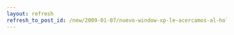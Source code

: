 ```yaml
---
layout: refresh
refresh_to_post_id: /new/2009-01-07/nuevo-window-xp-le-acercamos-al-holocausto-nuclear
---
```

